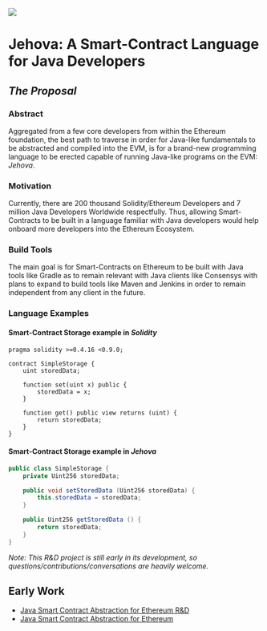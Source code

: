 ![](https://imgur.com/4PJrDZZ.jpg)

# Jehova: A Smart-Contract Language for Java Developers

## *The Proposal*

### Abstract
Aggregated from a few core developers from within the Ethereum foundation, the best path to traverse in order for Java-like fundamentals to be abstracted and compiled into the EVM, is for a brand-new programming language to be erected capable of running Java-like programs on the EVM: *Jehova*.

### Motivation
Currently, there are 200 thousand Solidity/Ethereum Developers and 7 million Java Developers Worldwide respectfully. Thus, allowing Smart-Contracts to be built in a language familiar with Java developers would help onboard more developers into the Ethereum Ecosystem.

### Build Tools
The main goal is for Smart-Contracts on Ethereum to be built with Java tools like Gradle as to remain relevant with Java clients like Consensys with plans to expand to build tools like Maven and Jenkins in order to remain independent from any client in the future.

### Language Examples

#### Smart-Contract Storage example in *Solidity*
```solidity
pragma solidity >=0.4.16 <0.9.0;

contract SimpleStorage {
    uint storedData;

    function set(uint x) public {
        storedData = x;
    }

    function get() public view returns (uint) {
        return storedData;
    }
}
```

#### Smart-Contract Storage example in *Jehova*
```java
public class SimpleStorage {
    private Uint256 storedData;

    public void setStoredData (Uint256 storedData) {
        this.storedData = storedData;
    }

    public Uint256 getStoredData () {
        return storedData;
    }
}
```


*Note: This R&D project is still early in its development, so questions/contributions/conversations are heavily welcome.*


## Early Work
- [Java Smart Contract Abstraction for Ethereum R&D](https://github.com/jeyakatsa/ethereum-smart-contract-java-abstraction/tree/main/R%26D-files)
- [Java Smart Contract Abstraction for Ethereum](https://github.com/jeyakatsa/Ethereum-Smart-Contract-Java-Abstraction)
